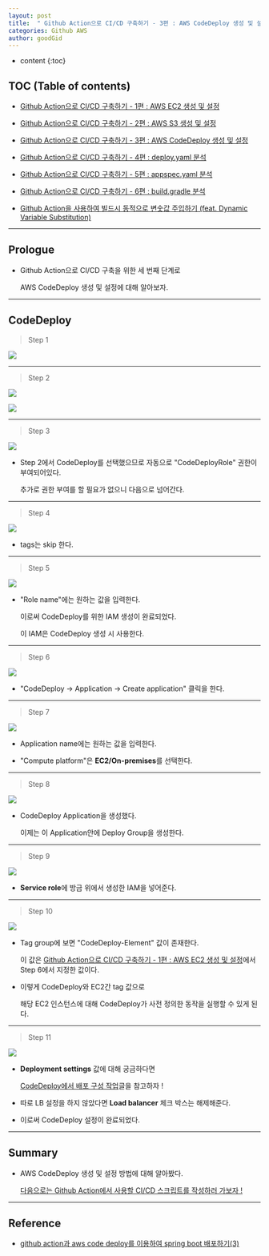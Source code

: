 ```yaml
---
layout: post
title:  " Github Action으로 CI/CD 구축하기 - 3편 : AWS CodeDeploy 생성 및 설정 "
categories: Github AWS
author: goodGid
---
```

* content
{:toc}

## TOC (Table of contents)

* [Github Action으로 CI/CD 구축하기 - 1편 : AWS EC2 생성 및 설정]({{site.url}}/Github-Action-CI-CD-AWS-EC2/)

* [Github Action으로 CI/CD 구축하기 - 2편 : AWS S3 생성 및 설정]({{site.url}}/Github-Action-CI-CD-AWS-S3/)

* [Github Action으로 CI/CD 구축하기 - 3편 : AWS CodeDeploy 생성 및 설정]({{site.url}}/Github-Action-CI-CD-AWS-CodeDeploy/)

* [Github Action으로 CI/CD 구축하기 - 4편 : deploy.yaml 분석]({{site.url}}/Github-Action-CI-CD-Workflows/)

* [Github Action으로 CI/CD 구축하기 - 5편 : appspec.yaml 분석]({{site.url}}/Github-Action-CI-CD-CodeDeploy-App-Spec-File/)

* [Github Action으로 CI/CD 구축하기 - 6편 : build.gradle 분석]({{site.url}}/Github-Action-CI-CD-Build-Gradle-File/)

* [Github Action을 사용하여 빌드시 동적으로 변숫값 주입하기 (feat. Dynamic Variable Substitution)]({{site.url}}/Github-Action-Dynamic-Variable-Substitution/)



---

## Prologue

* Github Action으로 CI/CD 구축을 위한 세 번째 단계로

  AWS CodeDeploy 생성 및 설정에 대해 알아보자.

---

## CodeDeploy

> Step 1

![](/assets/img/github/Github-Action-CI-CD-AWS-CodeDeploy_1.png)

---

> Step 2

![](/assets/img/github/Github-Action-CI-CD-AWS-CodeDeploy_2.png)

![](/assets/img/github/Github-Action-CI-CD-AWS-CodeDeploy_3.png)

---

> Step 3

![](/assets/img/github/Github-Action-CI-CD-AWS-CodeDeploy_4.png)

* Step 2에서 CodeDeploy를 선택했으므로 자동으로 "CodeDeployRole" 권한이 부여되어있다.

  추가로 권한 부여를 할 필요가 없으니 다음으로 넘어간다.

---

> Step 4

![](/assets/img/github/Github-Action-CI-CD-AWS-CodeDeploy_5.png)

* tags는 skip 한다.

---

> Step 5

![](/assets/img/github/Github-Action-CI-CD-AWS-CodeDeploy_6.png)

* "Role name"에는 원하는 값을 입력한다.

  이로써 CodeDeploy를 위한 IAM 생성이 완료되었다.

  이 IAM은 CodeDeploy 생성 시 사용한다.

---

> Step 6

![](/assets/img/github/Github-Action-CI-CD-AWS-CodeDeploy_7.png)

* "CodeDeploy -> Application -> Create application" 클릭을 한다.

---

> Step 7

![](/assets/img/github/Github-Action-CI-CD-AWS-CodeDeploy_8.png)

* Application name에는 원하는 값을 입력한다.

* "Compute platform"은 **EC2/On-premises**를 선택한다.

---

> Step 8

![](/assets/img/github/Github-Action-CI-CD-AWS-CodeDeploy_9.png)

* CodeDeploy Application을 생성했다.

  이제는 이 Application안에 Deploy Group을 생성한다.

---

> Step 9

![](/assets/img/github/Github-Action-CI-CD-AWS-CodeDeploy_10.png)

* **Service role**에 방금 위에서 생성한 IAM을 넣어준다.

---

> Step 10

![](/assets/img/github/Github-Action-CI-CD-AWS-CodeDeploy_11.png)

* Tag group에 보면 "CodeDeploy-Element" 값이 존재한다.

  이 값은 [Github Action으로 CI/CD 구축하기 - 1편 : AWS EC2 생성 및 설정]({{site.url}}/Github-Action-CI-CD-AWS-EC2/#ec2-생성)에서 Step 6에서 지정한 값이다.

* 이렇게 CodeDeploy와 EC2간 tag 값으로

  해당 EC2 인스턴스에 대해 CodeDeploy가 사전 정의한 동작을 실행할 수 있게 된다.

---

> Step 11

![](/assets/img/github/Github-Action-CI-CD-AWS-CodeDeploy_12.png)

* **Deployment settings** 값에 대해 궁금하다면

  [CodeDeploy에서 배포 구성 작업](https://docs.aws.amazon.com/ko_kr/codedeploy/latest/userguide/deployment-configurations.html)글을 참고하자 !

* 따로 LB 설정을 하지 않았다면 **Load balancer** 체크 박스는 해제해준다.

* 이로써 CodeDeploy 설정이 완료되었다.

---

## Summary

* AWS CodeDeploy 생성 및 설정 방법에 대해 알아봤다.

  [다음으로는 Github Action에서 사용할 CI/CD 스크립트를 작성하러 가보자 !]({{site.url}}/Github-Action-CI-CD-Workflows/)

---

## Reference

* [github action과 aws code deploy를 이용하여 spring boot 배포하기(3)](https://isntyet.github.io/deploy/github-action%EA%B3%BC-aws-code-deploy%EB%A5%BC-%EC%9D%B4%EC%9A%A9%ED%95%98%EC%97%AC-spring-boot-%EB%B0%B0%ED%8F%AC%ED%95%98%EA%B8%B0(3))